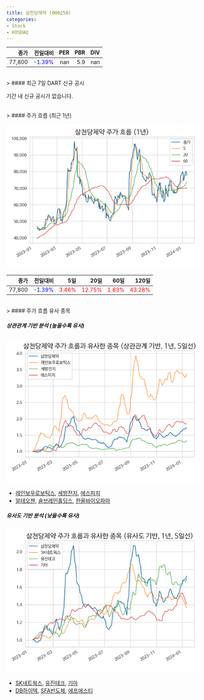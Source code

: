 ```yaml
---
title: 삼천당제약 (000250)
categories:
- Stock
- KOSDAQ
---
```


|종가|전일대비|PER|PBR|DIV|
|---:|-------:|--:|--:|--:|
|77,800|<span style="color: blue">-1.39%</span>|nan|5.9|nan|

<!-- more -->

<br>
> #### 최근 7일 DART 신규 공시

기간 내 신규 공시가 없습니다.

<br>
> #### 주가 흐름 (최근 1년)

![000250](/assets/images/stock/000250.png)

|종가|전일대비|5일|20일|60일|120일|
|---:|-------:|--:|---:|---:|----:|
|77,800|<span style="color: blue">-1.39%</span>|<span style="color: red">3.46%</span>|<span style="color: red">12.75%</span>|<span style="color: red">1.83%</span>|<span style="color: red">43.28%</span>|

<br>
> #### 주가 흐름 유사 종목

##### 상관관계 기반 분석 (높을수록 유사)
![000250](/assets/images/stock/000250_corr.png)
- [레인보우로보틱스](/277810/), [세방전지](/004490/), [에스피지](/058610/)
- [알테오젠](/196170/), [솔브레인홀딩스](/036830/), [한올바이오파마](/009420/)

##### 유사도 기반 분석 (낮을수록 유사)
![000250](/assets/images/stock/000250_sim.png)
- [SK네트웍스](/001740/), [유진테크](/084370/), [기아](/000270/)
- [DB하이텍](/000990/), [SFA반도체](/036540/), [에프에스티](/036810/)